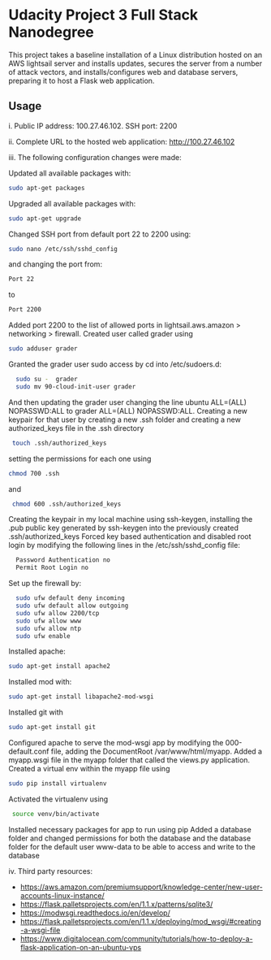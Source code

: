 # Udacity Project 3 Full Stack  Nanodegree

This project takes a baseline installation of a Linux distribution hosted on an AWS lightsail server and installs updates, secures the server from a number of attack vectors, and installs/configures web and database servers, preparing it to host a Flask web application.

##  Usage

i. Public IP address: 100.27.46.102.  SSH port: 2200

ii. Complete URL to the hosted web application: http://100.27.46.102

iii. The following configuration changes were made:

  Updated all available packages with:
  ``` bash
  sudo apt-get packages
  ```
  Upgraded all available packages with:
  ```bash
  sudo apt-get upgrade
  ```
  Changed SSH port from default port 22 to 2200 using:
  ```bash
  sudo nano /etc/ssh/sshd_config
  ```
  and changing the port from:
  ```bash
  Port 22
  ```  
  to
  ```bash
  Port 2200
  ```
  Added port 2200 to the list of allowed ports in lightsail.aws.amazon > networking > firewall.
  Created user called grader using
   ```bash
   sudo adduser grader
   ```
  Granted the grader user sudo access by cd into /etc/sudoers.d:
  ```bash
    sudo su -  grader
    sudo mv 90-cloud-init-user grader
  ```
  And then updating the grader user changing the line ubuntu ALL=(ALL) NOPASSWD:ALL to grader ALL=(ALL) NOPASSWD:ALL. Creating a new keypair for that user by creating a new .ssh folder and creating a new authorized_keys file in the .ssh directory
   ``` bash
    touch .ssh/authorized_keys
  ```
  setting the permissions for each one using
  ``` bash
  chmod 700 .ssh
  ```
  and
  ``` bash
   chmod 600 .ssh/authorized_keys
   ```
  Creating the keypair in my local machine using ssh-keygen, installing the .pub public key generated by ssh-keygen into the previously created .ssh/authorized_keys
  Forced key based authentication and disabled root login by modifying the following lines in the /etc/ssh/sshd_config file:
  ``` bash
    Password Authentication no
    Permit Root Login no
  ```
  Set up the firewall by:
  ``` bash
    sudo ufw default deny incoming
    sudo ufw default allow outgoing
    sudo ufw allow 2200/tcp
    sudo ufw allow www
    sudo ufw allow ntp
    sudo ufw enable
  ```
  Installed  apache:
  ``` bash
  sudo apt-get install apache2   
  ```
  Installed mod with:
  ``` bash
  sudo apt-get install libapache2-mod-wsgi
  ```
  Installed git with
  ``` bash
  sudo apt-get install git
  ```
  Configured apache to serve the mod-wsgi app by modifying the 000-default.conf file, adding the DocumentRoot /var/www/html/myapp.
  Added a myapp.wsgi file in the myapp folder that called the views.py application.
  Created a virtual env within the myapp file using
  ``` bash
  sudo pip install virtualenv
  ```
  Activated the virtualenv using
  ``` bash
   source venv/bin/activate
  ```
  Installed necessary packages for app to run using pip
  Added a database folder and changed permissions for both the database and the database folder for the default user www-data to be able to access and write to the database

iv. Third party resources:
  * https://aws.amazon.com/premiumsupport/knowledge-center/new-user-accounts-linux-instance/
  * https://flask.palletsprojects.com/en/1.1.x/patterns/sqlite3/
  * https://modwsgi.readthedocs.io/en/develop/
  * https://flask.palletsprojects.com/en/1.1.x/deploying/mod_wsgi/#creating-a-wsgi-file
  * https://www.digitalocean.com/community/tutorials/how-to-deploy-a-flask-application-on-an-ubuntu-vps
